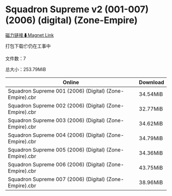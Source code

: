 # Squadron Supreme v2 (001-007) (2006) (digital) (Zone-Empire)

[磁力链接⬇Magnet Link](magnet:?xt=urn:btih:e5de0ffae2a100dccbec1432f15f8fa66b97ae29&dn=Squadron%20Supreme%20v2%20%28001-007%29%20%282006%29%20%28digital%29%20%28Zone-Empire%29)

打包下载📦仍在工事中

文件数：7

总大小：253.79MiB

Online | Download
--- | ---
Squadron Supreme 001 (2006) (Digital) (Zone-Empire).cbr | 34.54MiB
Squadron Supreme 002 (2006) (Digital) (Zone-Empire).cbr | 32.77MiB
Squadron Supreme 003 (2006) (Digital) (Zone-Empire).cbr | 34.62MiB
Squadron Supreme 004 (2006) (Digital) (Zone-Empire).cbr | 34.79MiB
Squadron Supreme 005 (2006) (Digital) (Zone-Empire).cbr | 34.36MiB
Squadron Supreme 006 (2006) (Digital) (Zone-Empire).cbr | 43.75MiB
Squadron Supreme 007 (2006) (Digital) (Zone-Empire).cbr | 38.96MiB